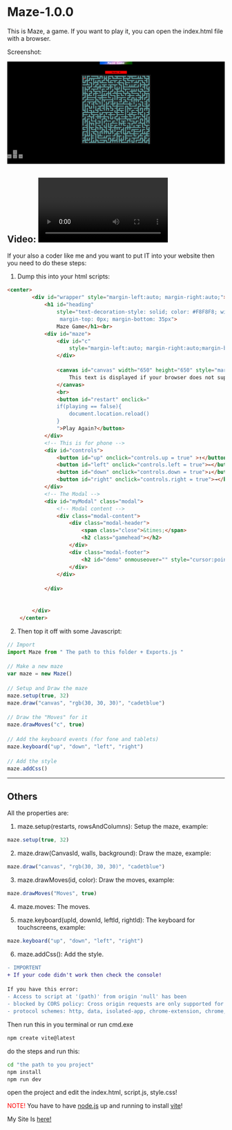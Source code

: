 # Maze-1.0.0

This is Maze, a game. If you want to play it, you can open the index.html file with a browser.

Screenshot:

![Screenshot](./Resources/example.png)

Video:
<video src="./Resources/example.mp4" autoplay loop>
---

If your also a coder like me and you want to put IT into your website then you need to do these steps:


1. Dump this into your html scripts: 

```html
<center>
        <div id="wrapper" style="margin-left:auto; margin-right:auto;">
            <h1 id="heading"
                style="text-decoration-style: solid; color: #F8F8F8; width: 15%;
                 margin-top: 0px; margin-bottom: 35px">
                Maze Game</h1><br>
            <div id="maze">
                <div id="c"
                    style="margin-left:auto; margin-right:auto;margin-bottom: 10px;text-align: center;width: 10%;font-size: large">
                </div>

                <canvas id="canvas" width="650" height="650" style="margin-left:auto; margin-right:auto">
                    This text is displayed if your browser does not support HTML5 Canvas.
                </canvas>
                <br>
                <button id="restart" onclick="
                if(playing == false){
                    document.location.reload()
                }
                ">Play Again?</button>
            </div>
            <!-- This is for phone -->
            <div id="controls">
                <button id="up" onclick="controls.up = true" >↑</button><br>
                <button id="left" onclick="controls.left = true">←</button>
                <button id="down" onclick="controls.down = true">↓</button>
                <button id="right" onclick="controls.right = true">→</button>
            </div>
            <!-- The Modal -->
            <div id="myModal" class="modal">
                <!-- Modal content -->
                <div class="modal-content">
                    <div class="modal-header">
                        <span class="close">&times;</span>
                        <h2 class="gamehead"></h2>
                    </div>
                    <div class="modal-footer">
                        <h2 id="demo" onmouseover="" style="cursor:pointer;">Play Again?</h2>
                    </div>
                </div>

            </div>


        </div>
    </center>
```
2. Then top it off with some Javascript:
```Javascript
// Import
import Maze from " The path to this folder + Exports.js "

// Make a new maze
var maze = new Maze()

// Setup and Draw the maze
maze.setup(true, 32)
maze.draw("canvas", "rgb(30, 30, 30)", "cadetblue")

// Draw the "Moves" for it
maze.drawMoves("c", true)

// Add the keyboard events (for fone and tablets)
maze.keyboard("up", "down", "left", "right")

// Add the style
maze.addCss()
```


---

## Others


All the properties are:
1. maze.setup(restarts, rowsAndColumns): Setup the maze, example:
```Javascript
maze.setup(true, 32)
```

2. maze.draw(CanvasId, walls, background): Draw the maze, example:
```Javascript
maze.draw("canvas", "rgb(30, 30, 30)", "cadetblue")
```
3. maze.drawMoves(id, color): Draw the moves, example:
```Javascript
maze.drawMoves("Moves", true)
```
4. maze.moves: The moves.

5. maze.keyboard(upId, downId, leftId, rightId): The keyboard for touchscreens, example:
```Javascript
maze.keyboard("up", "down", "left", "right")
```
6. maze.addCss(): Add the style.

```diff
- IMPORTENT
+ If your code didn't work then check the console! 

If you have this error:
- Access to script at '(path)' from origin 'null' has been 
- blocked by CORS policy: Cross origin requests are only supported for
- protocol schemes: http, data, isolated-app, chrome-extension, chrome, https, chrome-untrusted.
``` 

Then run this in you terminal or run cmd.exe
```bash
npm create vite@latest
```

do the steps and run this:
```bash
cd "the path to you project"
npm install
npm run dev
```

open the project and edit the index.html, script.js, style.css!


<span style="color: red;">NOTE!</span> You have to have [node.js](https://nodejs.org/en/download/) up and running to install [vite](http://www.vitejs.dev/)!

My Site Is [here!](http://www.vucodepro.com)

